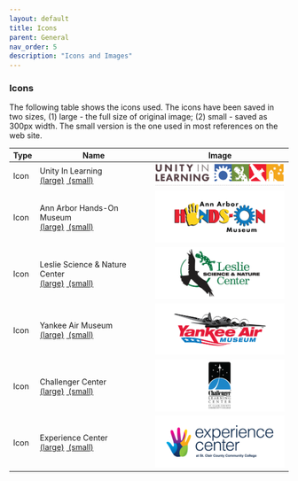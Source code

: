 ```yaml
---
layout: default
title: Icons
parent: General
nav_order: 5
description: "Icons and Images"
---
```


### Icons
The following table shows the icons used. The icons have been saved in two sizes, (1) large - the full size of original image; (2) small - saved as 300px width.  The small version is the one used in most references on the web site.  

<style>
	td.iconImage {
		text-align:  center;
	}
	td.iconImage img {
		width: 250px;
		height: auto;
	}
</style>

<table class="minimal">
   <thead>
      <tr class="tableTop">
      	<th style="width: 30px;">Type</th>
         <th>Name</th>
         <th>Image</th>
      </tr>
   </thead>
   <tbody>
   		<tr>
   		 <td>Icon</td>
   		 <td>Unity In Learning<br><a href="../../assets/images/icon_unity_full.png" target="_blank">(large)</a>
         	<a href="../../assets/images/icon_unity_300w.png" target="_blank">&nbsp;(small)</a>
         </td>
         <td class="iconImage">
         	<img src="../../assets/images/icon_unity_full.png">
         </td>
      </tr>
      <tr>
   		 <td>Icon</td>
         <td>Ann Arbor Hands-On Museum<br><a href="../../assets/images/icon_aahom_full.png" target="_blank">(large)</a>
         	<a href="../../assets/images/icon_aahom_300w.png" target="_blank">&nbsp;(small)</a>
         </td>
         <td class="iconImage">
         	<img src="../../assets/images/icon_aahom_full.png">
         </td>
      </tr>
      <tr>
   		 <td>Icon</td>
         <td>Leslie Science & Nature Center<br><a href="../../assets/images/icon_leslie_full.png" target="_blank">(large)</a>
         	<a href="../../assets/images/icon_leslie_300w.png" target="_blank">&nbsp;(small)</a>
         </td>
         <td class="iconImage">
         	<img src="../../assets/images/icon_leslie_full.png">
         </td>
      </tr>
      <tr>
   		 <td>Icon</td>
         <td>Yankee Air Museum<br><a href="../../assets/images/icon_yankee_full.png" target="_blank">(large)</a>
         	<a href="../../assets/images/icon_yankee_300w.png" target="_blank">&nbsp;(small)</a>
         </td>
         <td class="iconImage">
         	<img src="../../assets/images/icon_yankee_full.png">
         </td>
      </tr>
      <tr>
   		 <td>Icon</td>
         <td>Challenger Center<br><a href="../../assets/images/icon_challenger_full.png" target="_blank">(large)</a>
         	<a href="../../assets/images/icon_challenger_300w.png" target="_blank">&nbsp;(small)</a>
         </td>
         <td class="iconImage">
         	<img src="../../assets/images/icon_challenger_full.png">
         </td>
      </tr>
      <tr>
   		 <td>Icon</td>
         <td>Experience Center<br><a href="../../assets/images/icon_experience_full.png" target="_blank">(large)</a>
         	<a href="../../assets/images/icon_experience_300w.png" target="_blank">&nbsp;(small)</a>
         </td>
         <td class="iconImage">
         	<img src="../../assets/images/icon_experience_full.png">
         </td>
      </tr>

   </tbody>
</table>